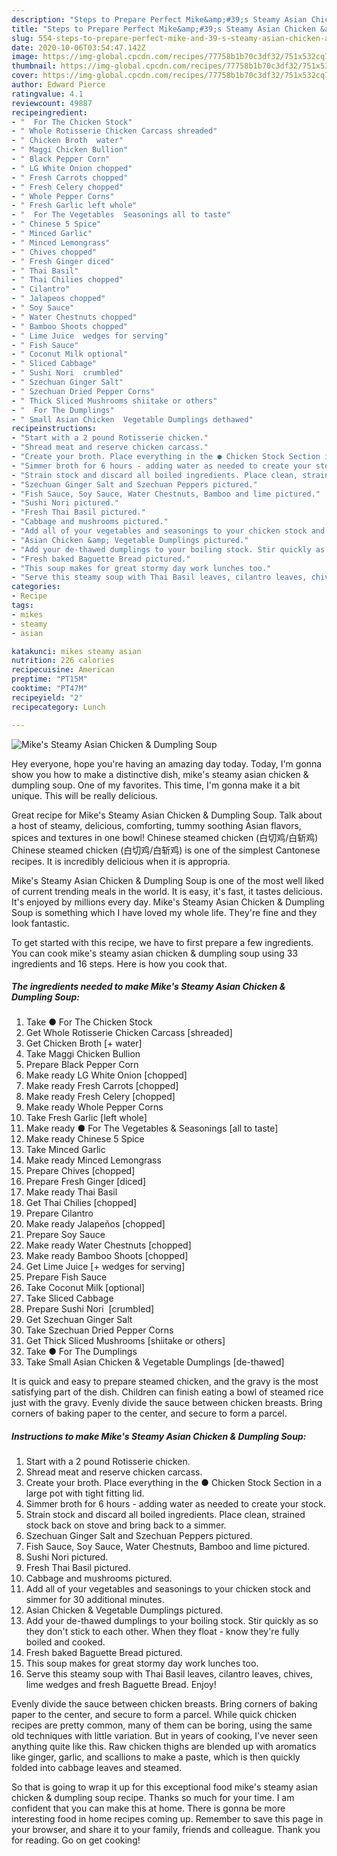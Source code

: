 ```yaml
---
description: "Steps to Prepare Perfect Mike&amp;#39;s Steamy Asian Chicken &amp;amp; Dumpling Soup"
title: "Steps to Prepare Perfect Mike&amp;#39;s Steamy Asian Chicken &amp;amp; Dumpling Soup"
slug: 554-steps-to-prepare-perfect-mike-and-39-s-steamy-asian-chicken-and-amp-dumpling-soup
date: 2020-10-06T03:54:47.142Z
image: https://img-global.cpcdn.com/recipes/77758b1b70c3df32/751x532cq70/mikes-steamy-asian-chicken-dumpling-soup-recipe-main-photo.jpg
thumbnail: https://img-global.cpcdn.com/recipes/77758b1b70c3df32/751x532cq70/mikes-steamy-asian-chicken-dumpling-soup-recipe-main-photo.jpg
cover: https://img-global.cpcdn.com/recipes/77758b1b70c3df32/751x532cq70/mikes-steamy-asian-chicken-dumpling-soup-recipe-main-photo.jpg
author: Edward Pierce
ratingvalue: 4.1
reviewcount: 49887
recipeingredient:
- "  For The Chicken Stock"
- " Whole Rotisserie Chicken Carcass shreaded"
- " Chicken Broth  water"
- " Maggi Chicken Bullion"
- " Black Pepper Corn"
- " LG White Onion chopped"
- " Fresh Carrots chopped"
- " Fresh Celery chopped"
- " Whole Pepper Corns"
- " Fresh Garlic left whole"
- "  For The Vegetables  Seasonings all to taste"
- " Chinese 5 Spice"
- " Minced Garlic"
- " Minced Lemongrass"
- " Chives chopped"
- " Fresh Ginger diced"
- " Thai Basil"
- " Thai Chilies chopped"
- " Cilantro"
- " Jalapeos chopped"
- " Soy Sauce"
- " Water Chestnuts chopped"
- " Bamboo Shoots chopped"
- " Lime Juice  wedges for serving"
- " Fish Sauce"
- " Coconut Milk optional"
- " Sliced Cabbage"
- " Sushi Nori  crumbled"
- " Szechuan Ginger Salt"
- " Szechuan Dried Pepper Corns"
- " Thick Sliced Mushrooms shiitake or others"
- "  For The Dumplings"
- " Small Asian Chicken  Vegetable Dumplings dethawed"
recipeinstructions:
- "Start with a 2 pound Rotisserie chicken."
- "Shread meat and reserve chicken carcass."
- "Create your broth. Place everything in the ● Chicken Stock Section in a large pot with tight fitting lid."
- "Simmer broth for 6 hours - adding water as needed to create your stock."
- "Strain stock and discard all boiled ingredients. Place clean, strained stock back on stove and bring back to a simmer."
- "Szechuan Ginger Salt and Szechuan Peppers pictured."
- "Fish Sauce, Soy Sauce, Water Chestnuts, Bamboo and lime pictured."
- "Sushi Nori pictured."
- "Fresh Thai Basil pictured."
- "Cabbage and mushrooms pictured."
- "Add all of your vegetables and seasonings to your chicken stock and simmer for 30 additional minutes."
- "Asian Chicken &amp; Vegetable Dumplings pictured."
- "Add your de-thawed dumplings to your boiling stock. Stir quickly as so they don&#39;t stick to each other. When they float - know they&#39;re fully boiled and cooked."
- "Fresh baked Baguette Bread pictured."
- "This soup makes for great stormy day work lunches too."
- "Serve this steamy soup with Thai Basil leaves, cilantro leaves, chives, lime wedges and fresh Baguette Bread. Enjoy!"
categories:
- Recipe
tags:
- mikes
- steamy
- asian

katakunci: mikes steamy asian 
nutrition: 226 calories
recipecuisine: American
preptime: "PT15M"
cooktime: "PT47M"
recipeyield: "2"
recipecategory: Lunch

---
```



![Mike&#39;s Steamy Asian Chicken &amp; Dumpling Soup](https://img-global.cpcdn.com/recipes/77758b1b70c3df32/751x532cq70/mikes-steamy-asian-chicken-dumpling-soup-recipe-main-photo.jpg)

Hey everyone, hope you're having an amazing day today. Today, I'm gonna show you how to make a distinctive dish, mike&#39;s steamy asian chicken &amp; dumpling soup. One of my favorites. This time, I'm gonna make it a bit unique. This will be really delicious.

Great recipe for Mike&#39;s Steamy Asian Chicken &amp; Dumpling Soup. Talk about a host of steamy, delicious, comforting, tummy soothing Asian flavors, spices and textures in one bowl! Chinese steamed chicken (白切鸡/白斩鸡) Chinese steamed chicken (白切鸡/白斩鸡) is one of the simplest Cantonese recipes. It is incredibly delicious when it is appropria.

Mike&#39;s Steamy Asian Chicken &amp; Dumpling Soup is one of the most well liked of current trending meals in the world. It is easy, it's fast, it tastes delicious. It's enjoyed by millions every day. Mike&#39;s Steamy Asian Chicken &amp; Dumpling Soup is something which I have loved my whole life. They're fine and they look fantastic.


To get started with this recipe, we have to first prepare a few ingredients. You can cook mike&#39;s steamy asian chicken &amp; dumpling soup using 33 ingredients and 16 steps. Here is how you cook that.

<!--inarticleads1-->

##### The ingredients needed to make Mike&#39;s Steamy Asian Chicken &amp; Dumpling Soup:

1. Take  ● For The Chicken Stock
1. Get  Whole Rotisserie Chicken Carcass [shreaded]
1. Get  Chicken Broth [+ water]
1. Take  Maggi Chicken Bullion
1. Prepare  Black Pepper Corn
1. Make ready  LG White Onion [chopped]
1. Make ready  Fresh Carrots [chopped]
1. Make ready  Fresh Celery [chopped]
1. Make ready  Whole Pepper Corns
1. Take  Fresh Garlic [left whole]
1. Make ready  ● For The Vegetables &amp; Seasonings [all to taste]
1. Make ready  Chinese 5 Spice
1. Take  Minced Garlic
1. Make ready  Minced Lemongrass
1. Prepare  Chives [chopped]
1. Prepare  Fresh Ginger [diced]
1. Make ready  Thai Basil
1. Get  Thai Chilies [chopped]
1. Prepare  Cilantro
1. Make ready  Jalapeños [chopped]
1. Prepare  Soy Sauce
1. Make ready  Water Chestnuts [chopped]
1. Make ready  Bamboo Shoots [chopped]
1. Get  Lime Juice [+ wedges for serving]
1. Prepare  Fish Sauce
1. Take  Coconut Milk [optional]
1. Take  Sliced Cabbage
1. Prepare  Sushi Nori  [crumbled]
1. Get  Szechuan Ginger Salt
1. Take  Szechuan Dried Pepper Corns
1. Get  Thick Sliced Mushrooms [shiitake or others]
1. Take  ● For The Dumplings
1. Take  Small Asian Chicken &amp; Vegetable Dumplings [de-thawed]


It is quick and easy to prepare steamed chicken, and the gravy is the most satisfying part of the dish. Children can finish eating a bowl of steamed rice just with the gravy. Evenly divide the sauce between chicken breasts. Bring corners of baking paper to the center, and secure to form a parcel. 

<!--inarticleads2-->

##### Instructions to make Mike&#39;s Steamy Asian Chicken &amp; Dumpling Soup:

1. Start with a 2 pound Rotisserie chicken.
1. Shread meat and reserve chicken carcass.
1. Create your broth. Place everything in the ● Chicken Stock Section in a large pot with tight fitting lid.
1. Simmer broth for 6 hours - adding water as needed to create your stock.
1. Strain stock and discard all boiled ingredients. Place clean, strained stock back on stove and bring back to a simmer.
1. Szechuan Ginger Salt and Szechuan Peppers pictured.
1. Fish Sauce, Soy Sauce, Water Chestnuts, Bamboo and lime pictured.
1. Sushi Nori pictured.
1. Fresh Thai Basil pictured.
1. Cabbage and mushrooms pictured.
1. Add all of your vegetables and seasonings to your chicken stock and simmer for 30 additional minutes.
1. Asian Chicken &amp; Vegetable Dumplings pictured.
1. Add your de-thawed dumplings to your boiling stock. Stir quickly as so they don&#39;t stick to each other. When they float - know they&#39;re fully boiled and cooked.
1. Fresh baked Baguette Bread pictured.
1. This soup makes for great stormy day work lunches too.
1. Serve this steamy soup with Thai Basil leaves, cilantro leaves, chives, lime wedges and fresh Baguette Bread. Enjoy!


Evenly divide the sauce between chicken breasts. Bring corners of baking paper to the center, and secure to form a parcel. While quick chicken recipes are pretty common, many of them can be boring, using the same old techniques with little variation. But in years of cooking, I&#39;ve never seen anything quite like this. Raw chicken thighs are blended up with aromatics like ginger, garlic, and scallions to make a paste, which is then quickly folded into cabbage leaves and steamed. 

So that is going to wrap it up for this exceptional food mike&#39;s steamy asian chicken &amp; dumpling soup recipe. Thanks so much for your time. I am confident that you can make this at home. There is gonna be more interesting food in home recipes coming up. Remember to save this page in your browser, and share it to your family, friends and colleague. Thank you for reading. Go on get cooking!
